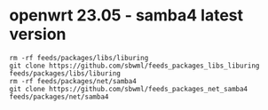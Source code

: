 # openwrt 23.05 - samba4 latest version

```shell
rm -rf feeds/packages/libs/liburing
git clone https://github.com/sbwml/feeds_packages_libs_liburing feeds/packages/libs/liburing
rm -rf feeds/packages/net/samba4
git clone https://github.com/sbwml/feeds_packages_net_samba4 feeds/packages/net/samba4
```
